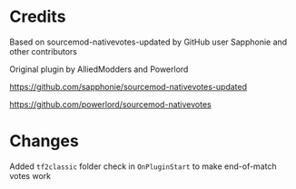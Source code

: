 # Credits
Based on sourcemod-nativevotes-updated by GitHub user Sapphonie and other contributors

Original plugin by AlliedModders and Powerlord

https://github.com/sapphonie/sourcemod-nativevotes-updated

https://github.com/powerlord/sourcemod-nativevotes

# Changes
Added `tf2classic` folder check in `OnPluginStart` to make end-of-match votes work
